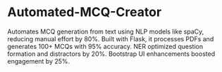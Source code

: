 # Automated-MCQ-Creator
Automates MCQ generation from text using NLP models like spaCy, reducing manual effort by 80%. Built with Flask, it processes PDFs and generates 100+ MCQs with 95% accuracy. NER optimized question formation and distractors by 20%. Bootstrap UI enhancements boosted engagement by 25%.
